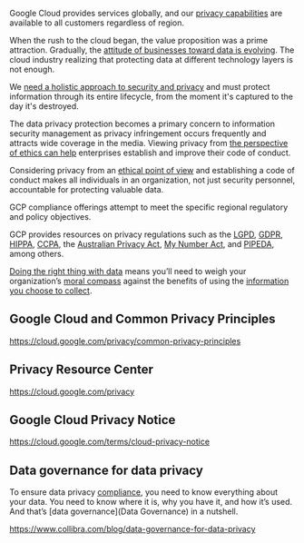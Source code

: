 Google Cloud provides services globally, and our [privacy capabilities](https://cloud.google.com/privacy) are available to all customers regardless of region. 

When the rush to the cloud began, the value proposition was a prime attraction. Gradually, the [attitude of businesses toward data is evolving]( https://cloud.google.com/security/privacy  ). The cloud industry realizing that protecting data at different technology layers is not enough. 

We [need a holistic approach to security and privacy](https://content.microfocus.com/cloud-security-data-privacy-tb/cloud-security-data-privacy) and must protect information through its entire lifecycle, from the moment it's captured to the day it's destroyed.


The data privacy protection becomes a primary concern to information security management as privacy infringement occurs frequently and attracts wide coverage in the media. Viewing privacy from [the perspective of ethics can help](https://www.isaca.org/resources/isaca-journal/issues/2016/volume-6/an-ethical-approach-to-data-privacy-protection) enterprises establish and improve their code of conduct. 

Considering privacy from an [ethical point of view](https://wikipedia.org/wiki/Computer_ethics) and establishing a code of conduct makes all individuals in an organization, not just security personnel, accountable for protecting valuable data.

GCP compliance offerings attempt to  meet the specific regional regulatory and policy objectives. 

GCP  provides resources on privacy regulations such as the [LGPD](https://cloud.google.com/security/compliance/lgpd), [GDPR](https://cloud.google.com/security/gdpr), [HIPPA](https://cloud.google.com/security/compliance/hipaa), [CCPA](https://cloud.google.com/security/compliance/ccpa), the [Australian Privacy Act](https://cloud.google.com/security/compliance/australian-privacy-principles), [My Number Act](https://cloud.google.com/security/compliance/my-number-act), and [PIPEDA](https://cloud.google.com/security/compliance/pipeda), among others.

[Doing the right thing with data](https://rgp.com/human-insight/digital-ethics-privacy-doing-the-right-thing-with-data/) means  you’ll need to weigh your organization’s [moral compass](https://wikipedia.org/wiki/Big_data_ethics) against the benefits of using the [information you choose to collect](https://en.m.wikipedia.org/wiki/Information_privacy).


## Google Cloud and Common Privacy Principles

https://cloud.google.com/privacy/common-privacy-principles

## Privacy Resource Center

https://cloud.google.com/privacy


## Google Cloud Privacy Notice

https://cloud.google.com/terms/cloud-privacy-notice


## Data governance for data privacy

To ensure data privacy [compliance](Compliance), you need to know everything about your data. You need to know where it is, why you have it, and how it’s used. And that’s [data governance](Data Governance) in a nutshell. 

https://www.collibra.com/blog/data-governance-for-data-privacy

